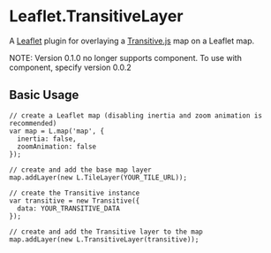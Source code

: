 
# Leaflet.TransitiveLayer

A [Leaflet](http://leafletjs.com/) plugin for overlaying a [Transitive.js](https://github.com/conveyal/transitive.js) map on a Leaflet map.

NOTE: Version 0.1.0 no longer supports component. To use with component, specify version 0.0.2

## Basic Usage

```
// create a Leaflet map (disabling inertia and zoom animation is recommended)
var map = L.map('map', {
  inertia: false,
  zoomAnimation: false
});

// create and add the base map layer
map.addLayer(new L.TileLayer(YOUR_TILE_URL));

// create the Transitive instance
var transitive = new Transitive({
  data: YOUR_TRANSITIVE_DATA
});

// create and add the Transitive layer to the map
map.addLayer(new L.TransitiveLayer(transitive));
```
